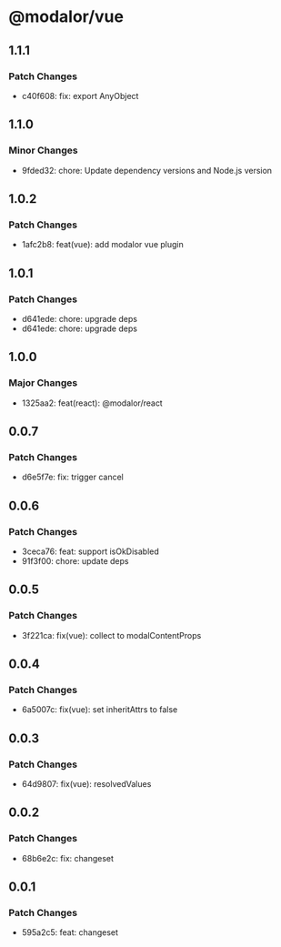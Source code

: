 # @modalor/vue

## 1.1.1

### Patch Changes

- c40f608: fix: export AnyObject

## 1.1.0

### Minor Changes

- 9fded32: chore: Update dependency versions and Node.js version

## 1.0.2

### Patch Changes

- 1afc2b8: feat(vue): add modalor vue plugin

## 1.0.1

### Patch Changes

- d641ede: chore: upgrade deps
- d641ede: chore: upgrade deps

## 1.0.0

### Major Changes

- 1325aa2: feat(react): @modalor/react

## 0.0.7

### Patch Changes

- d6e5f7e: fix: trigger cancel

## 0.0.6

### Patch Changes

- 3ceca76: feat: support isOkDisabled
- 91f3f00: chore: update deps

## 0.0.5

### Patch Changes

- 3f221ca: fix(vue): collect to modalContentProps

## 0.0.4

### Patch Changes

- 6a5007c: fix(vue): set inheritAttrs to false

## 0.0.3

### Patch Changes

- 64d9807: fix(vue): resolvedValues

## 0.0.2

### Patch Changes

- 68b6e2c: fix: changeset

## 0.0.1

### Patch Changes

- 595a2c5: feat: changeset
